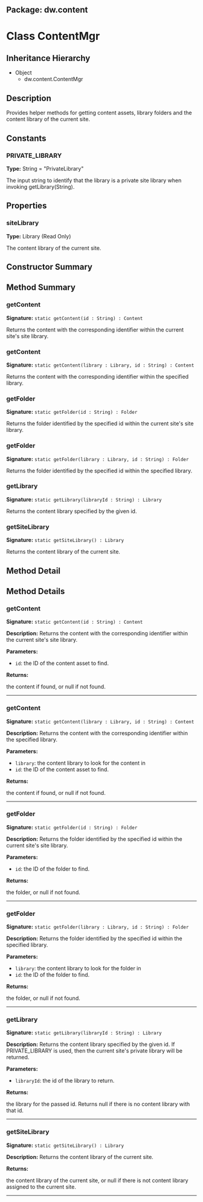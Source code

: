 ## Package: dw.content

# Class ContentMgr

## Inheritance Hierarchy

- Object
  - dw.content.ContentMgr

## Description

Provides helper methods for getting content assets, library folders and the content library of the current site.

## Constants

### PRIVATE_LIBRARY

**Type:** String = "PrivateLibrary"

The input string to identify that the library is a private site library when invoking getLibrary(String).

## Properties

### siteLibrary

**Type:** Library (Read Only)

The content library of the current site.

## Constructor Summary

## Method Summary

### getContent

**Signature:** `static getContent(id : String) : Content`

Returns the content with the corresponding identifier within the current site's site library.

### getContent

**Signature:** `static getContent(library : Library, id : String) : Content`

Returns the content with the corresponding identifier within the specified library.

### getFolder

**Signature:** `static getFolder(id : String) : Folder`

Returns the folder identified by the specified id within the current site's site library.

### getFolder

**Signature:** `static getFolder(library : Library, id : String) : Folder`

Returns the folder identified by the specified id within the specified library.

### getLibrary

**Signature:** `static getLibrary(libraryId : String) : Library`

Returns the content library specified by the given id.

### getSiteLibrary

**Signature:** `static getSiteLibrary() : Library`

Returns the content library of the current site.

## Method Detail

## Method Details

### getContent

**Signature:** `static getContent(id : String) : Content`

**Description:** Returns the content with the corresponding identifier within the current site's site library.

**Parameters:**

- `id`: the ID of the content asset to find.

**Returns:**

the content if found, or null if not found.

---

### getContent

**Signature:** `static getContent(library : Library, id : String) : Content`

**Description:** Returns the content with the corresponding identifier within the specified library.

**Parameters:**

- `library`: the content library to look for the content in
- `id`: the ID of the content asset to find.

**Returns:**

the content if found, or null if not found.

---

### getFolder

**Signature:** `static getFolder(id : String) : Folder`

**Description:** Returns the folder identified by the specified id within the current site's site library.

**Parameters:**

- `id`: the ID of the folder to find.

**Returns:**

the folder, or null if not found.

---

### getFolder

**Signature:** `static getFolder(library : Library, id : String) : Folder`

**Description:** Returns the folder identified by the specified id within the specified library.

**Parameters:**

- `library`: the content library to look for the folder in
- `id`: the ID of the folder to find.

**Returns:**

the folder, or null if not found.

---

### getLibrary

**Signature:** `static getLibrary(libraryId : String) : Library`

**Description:** Returns the content library specified by the given id. If PRIVATE_LIBRARY is used, then the current site's private library will be returned.

**Parameters:**

- `libraryId`: the id of the library to return.

**Returns:**

the library for the passed id. Returns null if there is no content library with that id.

---

### getSiteLibrary

**Signature:** `static getSiteLibrary() : Library`

**Description:** Returns the content library of the current site.

**Returns:**

the content library of the current site, or null if there is not content library assigned to the current site.

---